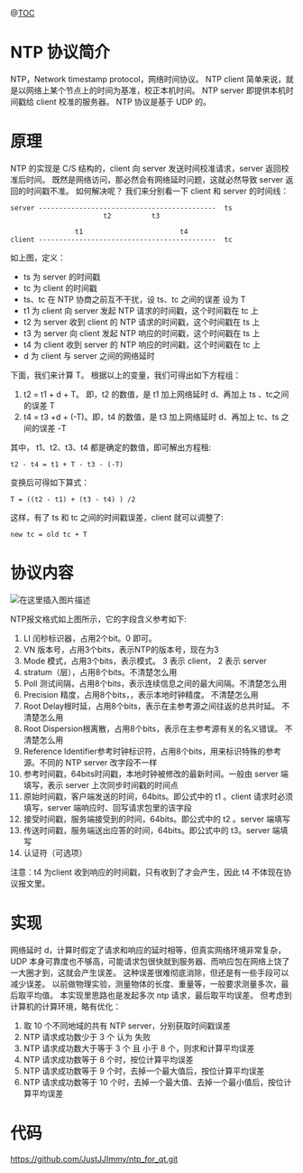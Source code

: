 

@[TOC](目录)

# NTP 协议简介
NTP，Network timestamp protocol，网络时间协议。
NTP client 简单来说，就是以网络上某个节点上的时间为基准，校正本机时间。
NTP server 即提供本机时间戳给 client 校准的服务器。
NTP 协议是基于 UDP 的。

# 原理
NTP 的实现是 C/S 结构的，client 向 server 发送时间校准请求，server 返回校准后时间。
既然是网络访问，那必然会有网络延时问题，这就必然导致 server 返回的时间戳不准。
如何解决呢？
我们来分别看一下 client 和 server 的时间线：

```
server --------------------------------------------  ts
                       t2          t3

                t1                        t4
client --------------------------------------------  tc
```

如上图，定义：
 - ts 为 server 的时间戳
 - tc 为 client  的时间戳
 - ts、tc 在 NTP 协商之前互不干扰，设 ts、tc 之间的误差 设为 T
 - t1 为 client 向 server 发起 NTP 请求的时间戳，这个时间戳在 tc 上
 - t2 为 server 收到 client 的 NTP 请求的时间戳，这个时间戳在 ts 上
 - t3 为 server 向 client 发起 NTP 响应的时间戳，这个时间戳在 ts 上
 - t4 为 client 收到 server 的 NTP 响应的时间戳，这个时间戳在 tc 上
 - d 为 client 与 server 之间的网络延时


下面，我们来计算 T。
根据以上的变量，我们可得出如下方程组：

 1. t2 = t1 + d + T。 即，t2 的数值，是 t1 加上网络延时 d、再加上 ts 、tc之间的误差 T
 2. t4 = t3 +d + (-T)。即，t4 的数值，是 t3 加上网络延时 d、再加上 tc、ts 之间的误差 -T

其中， t1、t2、t3、t4 都是确定的数值，即可解出方程租:
```
t2 - t4 = t1 + T - t3 - (-T) 
```
变换后可得如下算式：
```
T = ((t2 - t1) + (t3 - t4) ) /2
```
这样，有了 ts 和 tc 之间的时间戳误差，client 就可以调整了:
```
new tc = old tc + T
```



# 协议内容
![在这里插入图片描述](https://img-blog.csdnimg.cn/20181101040101674.png?x-oss-process=image/watermark,type_ZmFuZ3poZW5naGVpdGk,shadow_10,text_aHR0cHM6Ly9ibG9nLmNzZG4ubmV0L3UwMTE1NDY3NjY=,size_16,color_FFFFFF,t_70)
	
	
	
NTP报文格式如上图所示，它的字段含义参考如下:

 1. LI 闰秒标识器，占用2个bit。0 即可。
 2. VN 版本号，占用3个bits，表示NTP的版本号，现在为3
 3. Mode 模式，占用3个bits，表示模式。 3 表示 client， 2 表示 server
 4. stratum（层），占用8个bits。不清楚怎么用
 5. Poll 测试间隔，占用8个bits，表示连续信息之间的最大间隔。不清楚怎么用
 6. Precision 精度，占用8个bits，，表示本地时钟精度。 不清楚怎么用
 7. Root Delay根时延，占用8个bits，表示在主参考源之间往返的总共时延。 不清楚怎么用
 8. Root Dispersion根离散，占用8个bits，表示在主参考源有关的名义错误。 不清楚怎么用
 9. Reference Identifier参考时钟标识符，占用8个bits，用来标识特殊的参考源。不同的 NTP server 改字段不一样
 10.  参考时间戳，64bits时间戳，本地时钟被修改的最新时间。一般由 server 端填写，表示 server 上次同步时间戳的时间点
 11. 原始时间戳，客户端发送的时间，64bits。即公式中的 t1 。client 请求时必须填写，server 端响应时、回写请求包里的该字段
 12. 接受时间戳，服务端接受到的时间，64bits。即公式中的 t2 。server 端填写
 13. 传送时间戳，服务端送出应答的时间，64bits。即公式中的 t3。server 端填写
 14. 认证符（可选项）


注意：t4 为client 收到响应的时间戳，只有收到了才会产生，因此 t4 不体现在协议报文里。



# 实现
网络延时 d，计算时假定了请求和响应的延时相等，但真实网络环境非常复杂，UDP 本身可靠度也不够高，可能请求包很快就到服务器、而响应包在网络上饶了一大圈才到，这就会产生误差。
这种误差很难彻底消除，但还是有一些手段可以减少误差。
以前做物理实验，测量物体的长度、重量等，一般要求测量多次，最后取平均值。
本实现里思路也是发起多次 ntp 请求，最后取平均误差。
但考虑到计算机的计算环境，略有优化：

 1. 取 10 个不同地域的共有 NTP server，分别获取时间戳误差
 2. NTP 请求成功数少于 3 个 认为 失败
 3. NTP 请求成功数大于等于 3 个 且 小于 8 个，则求和计算平均误差
 4. NTP 请求成功数等于 8 个时，按位计算平均误差
 5. NTP 请求成功数等于 9 个时，去掉一个最大值后，按位计算平均误差
 6. NTP 请求成功数等于 10 个时，去掉一个最大值、去掉一个最小值后，按位计算平均误差

# 代码
https://github.com/JustJJImmy/ntp_for_qt.git